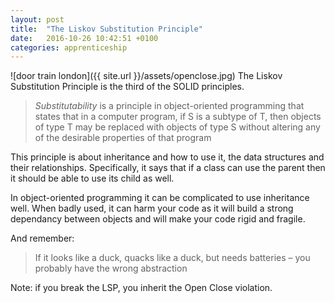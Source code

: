 ```yaml
---
layout: post
title:  "The Liskov Substitution Principle"
date:   2016-10-26 10:42:51 +0100
categories: apprenticeship
---
```

![door train london]({{ site.url }}/assets/openclose.jpg)
The Liskov Substitution Principle is the third of the SOLID principles.

> *Substitutability* is a principle in object-oriented programming that states that
> in a computer program, if S is a subtype of T, then objects of type T may be
> replaced with objects of type S without altering any of the desirable
> properties of that program

This principle is about inheritance and how to use it, the data structures and
their relationships. Specifically, it says that if a class can use the parent then
it should be able to use its child as well.

In object-oriented programming it can be complicated to use inheritance well.
When badly used, it can harm your code as it will build a strong dependancy between
objects and will make your code rigid and fragile.

And remember:

> If it looks like a duck, quacks like a duck, but needs batteries – you probably have the wrong abstraction

Note: if you break the LSP, you inherit the Open Close violation.
